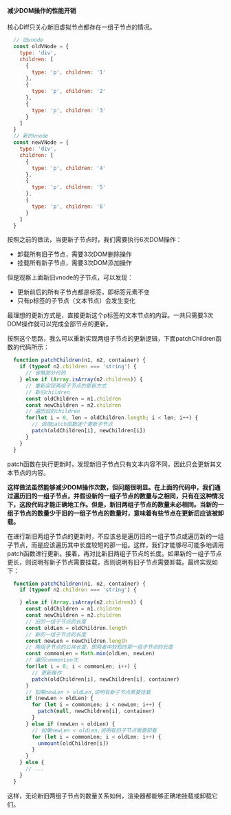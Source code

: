 #### 减少DOM操作的性能开销

核心Diff只关心新旧虚拟节点都存在一组子节点的情况。

```javascript
  // 旧vnode
  const oldVNode = {
    type: 'div',
    children: [
      {
        type: 'p', children: '1'
      },
      {
        type: 'p', children: '2'
      },
      {
        type: 'p', children: '3'
      }
    ]
  }
  // 新的vnode
  const newVNode = {
    type: 'div',
    children: [
      {
        type: 'p', children: '4'
      },
      {
        type: 'p', children: '5'
      },
      {
        type: 'p', children: '6'
      }
    ]
  }
```

按照之前的做法，当更新子节点时，我们需要执行6次DOM操作：

- 卸载所有旧子节点，需要3次DOM删除操作
- 挂载所有新子节点，需要3次DOM添加操作
  
但是观察上面新旧vnode的子节点，可以发现：

- 更新前后的所有子节点都是标签，即标签元素不变
- 只有p标签的子节点（文本节点）会发生变化

最理想的更新方式是，直接更新这个p标签的文本节点的内容。一共只需要3次DOM操作就可以完成全部节点的更新。

按照这个思路，我么可以重新实现两组子节点的更新逻辑，下面patchChildren函数的代码所示：

```javascript
  function patchChildren(n1, n2, container) {
    if (typeof n2.children === 'string') {
      // 省略部分代码
    } else if (Array.isArray(n2.children)) {
      // 重新实现两组子节点的更新方式
      // 新旧children
      const oldChildren = n1.children
      const newChildren = n2.children
      // 遍历旧的children
      for(let i = 0, len = oldChildren.length; i < len; i++) {
        // 调用patch函数逐个更新子节点
        patch(oldChildren[i], newChildren[i])
      }
    }
  }
```

patch函数在执行更新时，发现新旧子节点只有文本内容不同，因此只会更新其文本节点的内容。

__这样做法虽然能够减少DOM操作次数，但问题很明显。在上面的代码中，我们通过遍历旧的一组子节点，并假设新的一组子节点的数量与之相同，只有在这种情况下，这段代码才能正确地工作。但是，新旧两组子节点的数量未必相同。当新的一组子节点的数量少于旧的一组子节点的数量时，意味着有些节点在更新后应该被卸载。__

在进行新旧两组子节点的更新时，不应该总是遍历旧的一组子节点或遍历新的一组子节点，而是应该遍历其中长度较短的那一组。这样，我们才能够尽可能多地调用patch函数进行更新。接着，再对比新旧两组子节点的长度。如果新的一组子节点更长，则说明有新子节点需要挂载，否则说明有旧子节点需要卸载。最终实现如下：

```javascript
  function patchChildren(n1, n2, container) {
    if (typeof n2.children === 'string') {

    } else if (Array.isArray(n2.children)) {
      const oldChildren = n1.children
      const newChildren = n2.children
      // 旧的一组子节点的长度
      const oldLen = oldChildren.length
      // 新的一组子节点的长度
      const newLen = newChildren.length
      // 两组子节点的公共长度，即两者中较短的那一组子节点的长度
      const commonLen = Math.min(oldLen, newLen)
      // 遍历commonLen次
      for(let i = 0; i < commonLen; i++) {
        // 更新操作
        patch(oldChildren[i], newChildren[i], container)
      }
      // 如果newLen > oldLen,说明有新子节点需要挂载
      if (newLen > oldLen) {
        for (let i = commonLen; i < newLen; i++) {
          patch(null, newChildren[i], container)
        }
      } else if (newLen < oldLen) {
        // 如果newLen < oldLen,说明有旧子节点需要卸载
        for (let i = commonLen; i < oldLen; i++) {
          unmount(oldChildren[i])
        }
      }
    } else {
      // ...
    }
  }
```

这样，无论新旧两组子节点的数量关系如何，渲染器都能够正确地挂载或卸载它们。